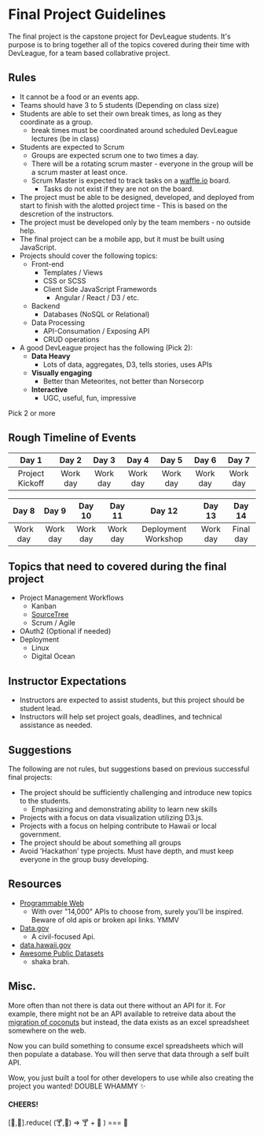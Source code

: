 # Final Project Guidelines
The final project is the capstone project for DevLeague students. It's purpose is to bring together all of the topics covered during their time with DevLeague, for a team based collabrative project.

## Rules
* It cannot be a food or an events app.
* Teams should have 3 to 5 students (Depending on class size)
* Students are able to set their own break times, as long as they coordinate as a group.
    * break times must be coordinated around scheduled DevLeague lectures (be in class)
* Students are expected to Scrum
    * Groups are expected scrum one to two times a day.
    * There will be a rotating scrum master - everyone in the group will be a scrum master at least once.
    * Scrum Master is expected to track tasks on a [waffle.io](https://waffle.io/) board.
        * Tasks do not exist if they are not on the board.
* The project must be able to be designed, developed, and deployed from start to finish with the alotted project time - This is based on the descretion of the instructors.
* The project must be developed only by the team members - no outside help.
* The final project can be a mobile app, but it must be built using JavaScript.
* Projects should cover the following topics:
    * Front-end
        * Templates / Views
        * CSS or SCSS
        * Client Side JavaScript Framewords
            * Angular / React / D3 / etc.
    * Backend
        * Databases (NoSQL or Relational)
    * Data Processing
        * API-Consumation / Exposing API
        * CRUD operations
* A good DevLeague project has the following (Pick 2):
  * **Data Heavy**
    * Lots of data, aggregates, D3, tells stories, uses APIs
  * **Visually engaging**
    * Better than Meteorites, not better than Norsecorp
  * **Interactive**
    * UGC, useful, fun, impressive

Pick 2 or more

## Rough Timeline of Events
|   Day 1  |   Day 2  |   Day 3  |   Day 4  |   Day 5  |   Day 6  |   Day 7  |
|:-------:|:--------:|:--------:|:--------:|:--------:|:--------:|:--------:|
| Project Kickoff | Work day | Work day | Work day | Work day | Work day | Work day |

|   Day 8  |   Day 9  |   Day 10  |   Day 11  |   Day 12  |   Day 13  |   Day 14  |
|:--------:|:--------:|:--------:|:--------:|:--------:|:--------:|:--------:|
| Work day | Work day | Work day | Work day | Deployment Workshop | Work day | Final day |

## Topics that need to covered during the final project
* Project Management Workflows
    * Kanban
    * [SourceTree](https://www.atlassian.com/software/sourcetree/overview)
    * Scrum / Agile
* OAuth2 (Optional if needed)
* Deployment
    * Linux
    * Digital Ocean

## Instructor Expectations
* Instructors are expected to assist students, but this project should be student lead.
* Instructors will help set project goals, deadlines, and technical assistance as needed.

## Suggestions
The following are not rules, but suggestions based on previous successful final projects:
* The project should be sufficiently challenging and introduce new topics to the students.
    * Emphasizing and demonstrating ability to learn new skills
* Projects with a focus on data visualization utilizing D3.js.
* Projects with a focus on helping contribute to Hawaii or local government.
* The project should be about something all groups
* Avoid 'Hackathon' type projects. Must have depth, and must keep everyone in the group busy developing.

## Resources
- [Programmable Web](http://www.programmableweb.com/apis/directory)
  - With over "14,000" APIs to choose from, surely you'll be inspired. Beware of old apis or broken api links. YMMV
- [Data.gov](https://www.data.gov/)
  - A civil-focused Api.
- [data.hawaii.gov](https://data.hawaii.gov/)
- [Awesome Public Datasets](https://github.com/caesar0301/awesome-public-datasets)
  - shaka brah.

## Misc.
More often than not there is data out there without an API for it. For example, there might not be an API available to retreive data about the [migration of coconuts](https://www.youtube.com/watch?v=H4_9kDO3q0w) but instead, the data exists as an excel spreadsheet somewhere on the web.

Now you can build something to consume excel spreadsheets which will then populate a database. You will then serve that data through a self built API.

Wow, you just built a tool for other developers to use while also creating the project you wanted! DOUBLE WHAMMY :sparkles:

#### CHEERS!
[:beer:,:beer:].reduce( (:cocktail:,:bear:)  => :cocktail: + :bear: ) === :beers:
